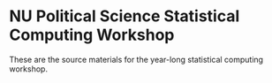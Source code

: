 # NU Political Science Statistical Computing Workshop
These are the source materials for the year-long statistical computing workshop.

